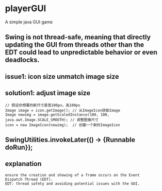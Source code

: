 # playerGUI
A simple java GUI game


##


## Swing is not thread-safe, meaning that directly updating the GUI from threads other than the EDT could lead to unpredictable behavior or even deadlocks.



## issue1: icon size unmatch image size
## solution1: adjust image size
    // 假设你想要的新尺寸是宽100px，高100px
    Image image = icon.getImage(); // 从ImageIcon获取Image
    Image newimg = image.getScaledInstance(100, 100,  java.awt.Image.SCALE_SMOOTH); // 调整图像尺寸
    icon = new ImageIcon(newimg);  // 创建一个新的ImageIcon


## SwingUtilities.invokeLater(() -> {Runnable doRun});
## explanation
    ensure the creation and showing of a frame occurs on the Event Dispatch Thread (EDT). 
    EDT: thread safety and avoiding potential issues with the GUI.
